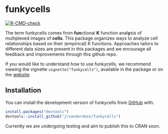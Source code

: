 
<!-- README.md is generated from README.Rmd. Please edit that file -->

# funkycells

<!-- badges: start -->

[![R-CMD-check](https://github.com/jrvanderdoes/funkycells/actions/workflows/R-CMD-check.yaml/badge.svg)](https://github.com/jrvanderdoes/funkycells/actions/workflows/R-CMD-check.yaml)
<!-- badges: end -->

The term funkycells comes from **fun**ctional **K** function
anal**y**sis of multiplexed images of **cells**. This package organizes
ways to analyze cell relationships based on their (empirical) K
functions. Approaches tailors to different data sizes are present in
this packages and we encourage all feedback and improvements through
this github repo.

If you would like to understand how to use funkycells, we recommend
viewing the vignette `vignette("funkycells")`, available in the package
or on the [website](https://jrvanderdoes.github.io/funkycells/).

## Installation

You can install the development version of funkycells from
[GitHub](https://github.com/) with:

``` r
install.packages("devtools")
devtools::install_github("jrvanderdoes/funkycells")
```

Currently we are undergoing testing and aim to publish this to CRAN
soon.

<!-- 
Don't forget to build this! devtools::build_readme() , also check out https://github.com/r-lib/actions/tree/v1/examples to setup github actions for it 
-->
